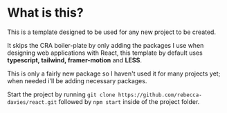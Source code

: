 # What is this?

This is a template designed to be used for any new project to be created.

It skips the CRA boiler-plate by only adding the packages I use when designing web applications with React, this template by default uses **typescript, tailwind, framer-motion** and **LESS**.

This is only a fairly new package so I haven't used it for many projects yet; when needed i'll be adding necessary packages.


Start the project by running `git clone https://github.com/rebecca-davies/react.git` followed by `npm start` inside of the project folder.
